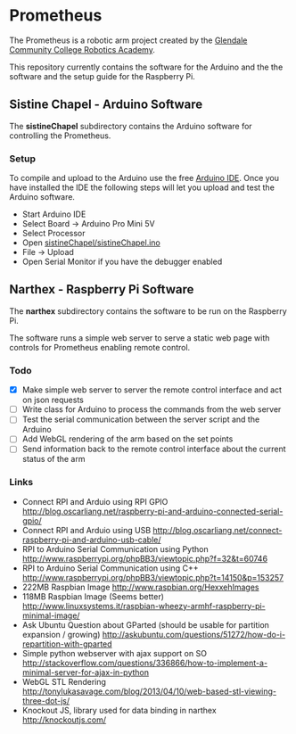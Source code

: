 Prometheus
==========

The Prometheus is a robotic arm project created by the [Glendale Community College Robotics Academy][0].

This repository currently contains the software for the Arduino and the the software and the setup guide for the Raspberry Pi.

Sistine Chapel - Arduino Software
---------------------------------

The __sistineChapel__ subdirectory contains the Arduino software for controlling the Prometheus.

### Setup

To compile and upload to the Arduino use the free [Arduino IDE][1]. Once you have installed the IDE the following steps will let you upload and test the Arduino software.

* Start Arduino IDE
* Select Board -> Arduino Pro Mini 5V
* Select Processor
* Open [sistineChapel/sistineChapel.ino][2] 
* File -> Upload
* Open Serial Monitor if you have the debugger enabled

Narthex - Raspberry Pi Software
-------------------------------

The __narthex__ subdirectory contains the software to be run on the Raspberry Pi. 

The software runs a simple web server to serve a static web page with controls for Prometheus enabling remote control.

### Todo

- [x] Make simple web server to server the remote control interface and act on json requests
- [ ] Write class for Arduino to process the commands from the web server
- [ ] Test the serial communication between the server script and the Arduino
- [ ] Add WebGL rendering of the arm based on the set points
- [ ] Send information back to the remote control interface about the current status of the arm

### Links

* Connect RPI and Arduio using RPI GPIO http://blog.oscarliang.net/raspberry-pi-and-arduino-connected-serial-gpio/
* Connect RPI and Arduio using USB http://blog.oscarliang.net/connect-raspberry-pi-and-arduino-usb-cable/
* RPI to Arduino Serial Communication using Python http://www.raspberrypi.org/phpBB3/viewtopic.php?f=32&t=60746
* RPI to Arduino Serial Communication using C++ http://www.raspberrypi.org/phpBB3/viewtopic.php?t=14150&p=153257
* 222MB Raspbian Image http://www.raspbian.org/HexxehImages
* 118MB Raspbian Image (Seems better) http://www.linuxsystems.it/raspbian-wheezy-armhf-raspberry-pi-minimal-image/
* Ask Ubuntu Question about GParted (should be usable for partition expansion / growing) http://askubuntu.com/questions/51272/how-do-i-repartition-with-gparted
* Simple python webserver with ajax support on SO http://stackoverflow.com/questions/336866/how-to-implement-a-minimal-server-for-ajax-in-python
* WebGL STL Rendering http://tonylukasavage.com/blog/2013/04/10/web-based-stl-viewing-three-dot-js/
* Knockout JS, library used for data binding in narthex http://knockoutjs.com/

[0]: http://www.robotics.glendale.edu
[1]: http://arduino.cc/en/Main/Software
[2]: https://github.com/gcc-robotics/prometheus/blob/master/sistineChapel/sistineChapel.ino
